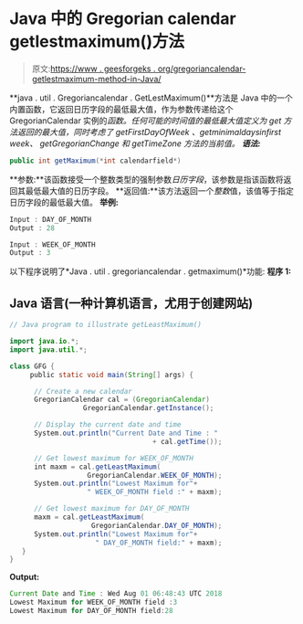 # Java 中的 Gregorian calendar getlestmaximum()方法

> 原文:[https://www . geesforgeks . org/gregoriancalendar-getlestmaximum-method-in-Java/](https://www.geeksforgeeks.org/gregoriancalendar-getleastmaximum-method-in-java/)

**java . util . Gregoriancalendar . GetLestMaximum()**方法是 Java 中的一个内置函数，它返回日历字段的最低最大值，作为参数传递给这个 GregorianCalendar 实例的*函数。任何可能的时间值的最低最大值定义为 get 方法返回的最大值，同时考虑了 *getFirstDayOfWeek* 、*getminimaldaysinfirst week*、 *getGregorianChange* 和 *getTimeZone* 方法的当前值。
**语法:*** 

```java
public int getMaximum(*int calendarfield*)
```

**参数:**该函数接受一个整数类型的强制参数*日历字段*，该参数是指该函数将返回其最低最大值的日历字段。
**返回值:**该方法返回一个*整数*值，该值等于指定日历字段的最低最大值。
**举例:**

```java
Input : DAY_OF_MONTH
Output : 28

Input : WEEK_OF_MONTH
Output : 3
```

以下程序说明了*Java . util . gregoriancalendar . getmaximum()*功能:
**程序 1:**

## Java 语言(一种计算机语言，尤用于创建网站)

```java
// Java program to illustrate getLeastMaximum()

import java.io.*;
import java.util.*;

class GFG {
     public static void main(String[] args) {

      // Create a new calendar
      GregorianCalendar cal = (GregorianCalendar)
                  GregorianCalendar.getInstance();

      // Display the current date and time
      System.out.println("Current Date and Time : "
                                   + cal.getTime());

      // Get lowest maximum for WEEK_OF_MONTH
      int maxm = cal.getLeastMaximum(
                   GregorianCalendar.WEEK_OF_MONTH);
      System.out.println("Lowest Maximum for"+
                   " WEEK_OF_MONTH field :" + maxm);

      // Get lowest maximum for DAY_OF_MONTH
      maxm = cal.getLeastMaximum(
                    GregorianCalendar.DAY_OF_MONTH);
      System.out.println("Lowest Maximum for"+
                     " DAY_OF_MONTH field:" + maxm);
   }
}
```

**Output:** 

```java
Current Date and Time : Wed Aug 01 06:48:43 UTC 2018
Lowest Maximum for WEEK_OF_MONTH field :3
Lowest Maximum for DAY_OF_MONTH field:28
```
